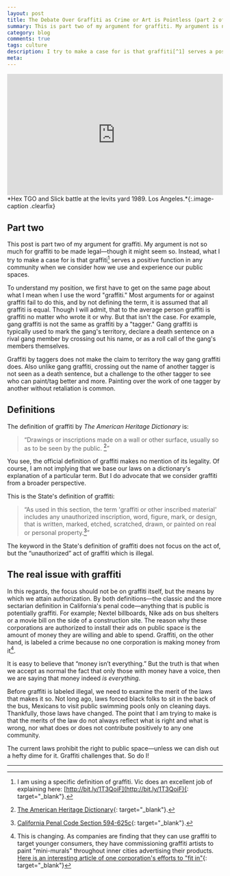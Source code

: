```yaml
---
layout: post
title: The Debate Over Graffiti as Crime or Art is Pointless (part 2 of 2)
summary: This is part two of my argument for graffiti. My argument is not so much for graffiti to be made legal—though it might seem so.
category: blog
comments: true
tags: culture
description: I try to make a case for is that graffiti[^1] serves a positive function in any community.
meta:
---
```


 <style>.embed-container { position: relative; padding-bottom: 56.25%; height: 0; overflow: hidden; max-width: 100%; } .embed-container iframe, .embed-container object, .embed-container embed { position: absolute; top: 0; left: 0; width: 100%; height: 100%; }</style><div class='embed-container'><iframe src='https://www.youtube.com/embed//9vjgwWvnfhU' frameborder='0' allowfullscreen></iframe></div> *Hex TGO and Slick battle at the levits yard 1989. Los Angeles.*{:.image-caption .clearfix}


## Part two

This post is part two of my argument for graffiti. My argument is not so much for graffiti to be made legal—though it might seem so. Instead, what I try to make a case for is that graffiti[^1] serves a positive function in any community when we consider how we use and experience our public spaces.

[^1]: I am using a specific definition of graffiti. Vic does an excellent job of explaining here: [http://bit.ly/1T3QoiF](http://bit.ly/1T3QoiF){: target="_blank"}.

To understand my position, we first have to get on the same page about what I mean when I use the word "graffiti." Most arguments for or against graffiti fail to do this, and by not defining the term, it is assumed that all graffiti is equal. Though I will admit, that to the average person graffiti is graffiti no matter who wrote it or why. But that isn't the case. For example, gang graffiti is not the same as graffiti by a "tagger." Gang graffiti is typically used to mark the gang's territory, declare a death sentence on a rival gang member by crossing out his name, or as a roll call of the gang's members themselves.

Graffiti by taggers does not make the claim to territory the way gang graffiti does. Also unlike gang graffiti, crossing out the name of another tagger is not seen as a death sentence, but a challenge to the other tagger to see who can paint/tag better and more. Painting over the work of one tagger by another without retaliation is common.

## Definitions

The definition of graffiti by _The American Heritage Dictionary_ is:

> “Drawings or inscriptions made on a wall or other surface, usually so as to be seen by the public. [^2]”

[^2]: [The American Heritage Dictionary](http://bit.ly/1V1kZ3P){: target="_blank"}.

You see, the official definition of graffiti makes no mention of its legality. Of course, I am not implying that we base our laws on a dictionary's explanation of a particular term. But I do advocate that we consider graffiti from a broader perspective.

This is the State's definition of graffiti:

>“As used in this section, the term 'graffiti or other inscribed material' includes any unauthorized inscription, word, figure, mark, or design, that is written, marked, etched, scratched, drawn, or painted on real or personal property.[^3]”

[^3]: [California Penal Code Section 594-625c](http://bit.ly/1V1lCKM){: target="_blank"}.

The keyword in the State's definition of graffiti does not focus on the act of, but the “unauthorized” act of graffiti which is illegal.

## The real issue with graffiti

In this regards, the focus should not be on graffiti itself, but the means by which we attain authorization. By both definitions—the classic and the more sectarian definition in California's penal code—anything that is public is potentially graffiti. For example; Nextel billboards, Nike ads on bus shelters or a movie bill on the side of a construction site. The reason why these corporations are authorized to install their ads on public space is the amount of money they are willing and able to spend. Graffiti, on the other hand, is labeled a crime because no one corporation is making money from it[^4].

[^4]: This is changing. As companies are finding that they can use graffiti to target younger consumers, they have commissioning graffiti artists to paint "mini-murals" throughout inner cities advertising their products. [Here is an interesting article of one corporation's efforts to "fit in"](http://bit.ly/1V1pfQU){: target="_blank"}

It is easy to believe that “money isn’t everything.” But the truth is that when we accept as normal the fact that only those with money have a voice, then we are saying that money indeed _is everything_.

Before graffiti is labeled illegal, we need to examine the merit of the laws that makes it so. Not long ago, laws forced black folks to sit in the back of the bus, Mexicans to visit public swimming pools only on cleaning days. Thankfully, those laws have changed. The point that I am trying to make is that the merits of the law do not always reflect what is right and what is wrong, nor what does or does not contribute positively to any one community.

The current laws prohibit the right to public space—unless we can dish out a hefty dime for it. Graffiti challenges that. So do I!

-----
